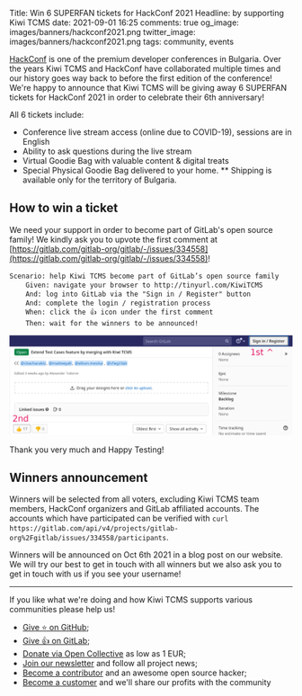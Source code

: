 Title: Win 6 SUPERFAN tickets for HackConf 2021
Headline: by supporting Kiwi TCMS
date: 2021-09-01 16:25
comments: true
og_image: images/banners/hackconf2021.png
twitter_image: images/banners/hackconf2021.png
tags: community, events


[HackConf](https://hackconf.bg/) is one of the premium developer conferences in Bulgaria.
Over the years Kiwi TCMS and HackConf have collaborated multiple times and our history goes
way back to before the first edition of the conference!
We're happy to announce that Kiwi TCMS will be giving away 6 SUPERFAN
tickets for HackConf 2021 in order to celebrate their 6th anniversary!

All 6 tickets include:

- Conference live stream access (online due to COVID-19), sessions are in English
- Ability to ask questions during the live stream
- Virtual Goodie Bag with valuable content & digital treats
- Special Physical Goodie Bag delivered to your home.
  ** Shipping is available only for the territory of Bulgaria.


How to win a ticket
-------------------

We need your support in order to become part of GitLab's open source family!
We kindly ask you to upvote the first comment at
[https://gitlab.com/gitlab-org/gitlab/-/issues/334558](https://gitlab.com/gitlab-org/gitlab/-/issues/334558)!


```gherkin
Scenario: help Kiwi TCMS become part of GitLab’s open source family
    Given: navigate your browser to http://tinyurl.com/KiwiTCMS
    And: log into GitLab via the "Sign in / Register" button
    And: complete the login / registration process
    When: click the 👍 icon under the first comment
    Then: wait for the winners to be announced!
```

!["GitLab steps"](/images/gitlab-call-to-action.png)

Thank you very much and Happy Testing!

Winners announcement
--------------------

Winners will be selected from all voters, excluding Kiwi TCMS team members, HackConf organizers
and GitLab affiliated accounts. The accounts which have participated can be verified with
`curl https://gitlab.com/api/v4/projects/gitlab-org%2Fgitlab/issues/334558/participants`.

Winners will be announced on Oct 6th 2021 in a blog post on our website. We will try our best to
get in touch with all winners but we also ask you to get in touch with us if you see your username!




---

If you like what we're doing and how Kiwi TCMS supports various communities
please help us!

- [Give ⭐ on GitHub](https://github.com/kiwitcms/Kiwi/stargazers);
- [Give 👍 on GitLab](https://gitlab.com/gitlab-org/gitlab/-/issues/334558);
- [Donate via Open Collective](https://opencollective.com/kiwitcms/donate) as low as 1 EUR;
- [Join our newsletter](https://kiwitcms.us17.list-manage.com/subscribe/post?u=9b57a21155a3b7c655ae8f922&id=c970a37581)
  and follow all project news;
- [Become a contributor](https://kiwitcms.readthedocs.io/en/latest/contribution.html) and an awesome open source hacker;
- [Become a customer](/#subscriptions) and we'll share our profits with the community
